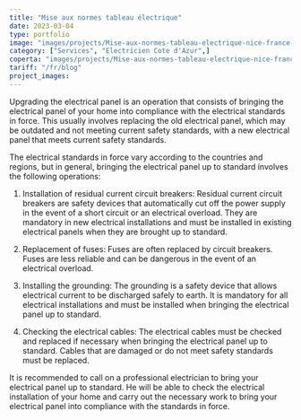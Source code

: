 ```yaml
---
title: "Mise aux normes tableau électrique"
date: 2023-03-04
type: portfolio
image: "images/projects/Mise-aux-normes-tableau-electrique-nice-france-antibes.jpg"
category: ["Services", "Electricien Cote d'Azur",]
coperta: "images/projects/Mise-aux-normes-tableau-electrique-nice-france-antibes.jpg"
tariff: "/fr/blog"
project_images: 
---
```


Upgrading the electrical panel is an operation that consists of bringing the electrical panel of your home into compliance with the electrical standards in force. This usually involves replacing the old electrical panel, which may be outdated and not meeting current safety standards, with a new electrical panel that meets current safety standards.

The electrical standards in force vary according to the countries and regions, but in general, bringing the electrical panel up to standard involves the following operations:

1. Installation of residual current circuit breakers: Residual current circuit breakers are safety devices that automatically cut off the power supply in the event of a short circuit or an electrical overload. They are mandatory in new electrical installations and must be installed in existing electrical panels when they are brought up to standard.

2. Replacement of fuses: Fuses are often replaced by circuit breakers. Fuses are less reliable and can be dangerous in the event of an electrical overload.

3. Installing the grounding: The grounding is a safety device that allows electrical current to be discharged safely to earth. It is mandatory for all electrical installations and must be installed when bringing the electrical panel up to standard.

4. Checking the electrical cables: The electrical cables must be checked and replaced if necessary when bringing the electrical panel up to standard. Cables that are damaged or do not meet safety standards must be replaced.

It is recommended to call on a professional electrician to bring your electrical panel up to standard. He will be able to check the electrical installation of your home and carry out the necessary work to bring your electrical panel into compliance with the standards in force.
